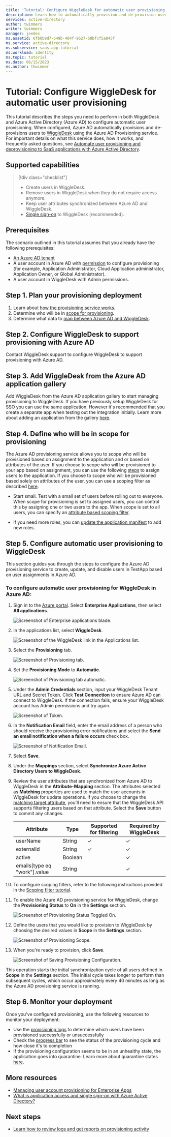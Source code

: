 ```yaml
---
title: 'Tutorial: Configure WiggleDesk for automatic user provisioning with Azure Active Directory'
description: Learn how to automatically provision and de-provision user accounts from Azure AD to WiggleDesk.
services: active-directory
author: twimmers
writer: twimmers
manager: jeedes
ms.assetid: 6fb0b9d7-649b-404f-9627-68bfcf5a845f
ms.service: active-directory
ms.subservice: saas-app-tutorial
ms.workload: identity
ms.topic: tutorial
ms.date: 06/15/2023
ms.author: thwimmer
---
```


# Tutorial: Configure WiggleDesk for automatic user provisioning

This tutorial describes the steps you need to perform in both WiggleDesk and Azure Active Directory (Azure AD) to configure automatic user provisioning. When configured, Azure AD automatically provisions and de-provisions users to [WiggleDesk](https://wiggledesk.com) using the Azure AD Provisioning service. For important details on what this service does, how it works, and frequently asked questions, see [Automate user provisioning and deprovisioning to SaaS applications with Azure Active Directory](../app-provisioning/user-provisioning.md). 


## Supported capabilities
> [!div class="checklist"]
> * Create users in WiggleDesk.
> * Remove users in WiggleDesk when they do not require access anymore.
> * Keep user attributes synchronized between Azure AD and WiggleDesk.
> * [Single sign-on](../manage-apps/add-application-portal-setup-oidc-sso.md) to WiggleDesk (recommended).

## Prerequisites

The scenario outlined in this tutorial assumes that you already have the following prerequisites:

* [An Azure AD tenant](../develop/quickstart-create-new-tenant.md) 
* A user account in Azure AD with [permission](../roles/permissions-reference.md) to configure provisioning (for example, Application Administrator, Cloud Application administrator, Application Owner, or Global Administrator).
* A user account in WiggleDesk with Admin permissions.

## Step 1. Plan your provisioning deployment
1. Learn about [how the provisioning service works](../app-provisioning/user-provisioning.md).
1. Determine who will be in [scope for provisioning](../app-provisioning/define-conditional-rules-for-provisioning-user-accounts.md).
1. Determine what data to [map between Azure AD and WiggleDesk](../app-provisioning/customize-application-attributes.md).

## Step 2. Configure WiggleDesk to support provisioning with Azure AD
Contact WiggleDesk support to configure WiggleDesk to support provisioning with Azure AD.

## Step 3. Add WiggleDesk from the Azure AD application gallery

Add WiggleDesk from the Azure AD application gallery to start managing provisioning to WiggleDesk. If you have previously setup WiggleDesk for SSO you can use the same application. However it's recommended that you create a separate app when testing out the integration initially. Learn more about adding an application from the gallery [here](../manage-apps/add-application-portal.md). 

## Step 4. Define who will be in scope for provisioning 

The Azure AD provisioning service allows you to scope who will be provisioned based on assignment to the application and or based on attributes of the user. If you choose to scope who will be provisioned to your app based on assignment, you can use the following [steps](../manage-apps/assign-user-or-group-access-portal.md) to assign users to the application. If you choose to scope who will be provisioned based solely on attributes of the user, you can use a scoping filter as described [here](../app-provisioning/define-conditional-rules-for-provisioning-user-accounts.md). 

* Start small. Test with a small set of users before rolling out to everyone. When scope for provisioning is set to assigned users, you can control this by assigning one or two users to the app. When scope is set to all users, you can specify an [attribute based scoping filter](../app-provisioning/define-conditional-rules-for-provisioning-user-accounts.md).

* If you need more roles, you can [update the application manifest](../develop/howto-add-app-roles-in-azure-ad-apps.md) to add new roles.


## Step 5. Configure automatic user provisioning to WiggleDesk 

This section guides you through the steps to configure the Azure AD provisioning service to create, update, and disable users in TestApp based on user assignments in Azure AD.

### To configure automatic user provisioning for WiggleDesk in Azure AD:

1. Sign in to the [Azure portal](https://portal.azure.com). Select **Enterprise Applications**, then select **All applications**.

	![Screenshot of Enterprise applications blade.](common/enterprise-applications.png)

1. In the applications list, select **WiggleDesk**.

	![Screenshot of the WiggleDesk link in the Applications list.](common/all-applications.png)

1. Select the **Provisioning** tab.

	![Screenshot of Provisioning tab.](common/provisioning.png)

1. Set the **Provisioning Mode** to **Automatic**.

	![Screenshot of Provisioning tab automatic.](common/provisioning-automatic.png)

1. Under the **Admin Credentials** section, input your WiggleDesk Tenant URL and Secret Token. Click **Test Connection** to ensure Azure AD can connect to WiggleDesk. If the connection fails, ensure your WiggleDesk account has Admin permissions and try again.

 	![Screenshot of Token.](common/provisioning-testconnection-tenanturltoken.png)

1. In the **Notification Email** field, enter the email address of a person who should receive the provisioning error notifications and select the **Send an email notification when a failure occurs** check box.

	![Screenshot of Notification Email.](common/provisioning-notification-email.png)

1. Select **Save**.

1. Under the **Mappings** section, select **Synchronize Azure Active Directory Users to WiggleDesk**.

1. Review the user attributes that are synchronized from Azure AD to WiggleDesk in the **Attribute-Mapping** section. The attributes selected as **Matching** properties are used to match the user accounts in WiggleDesk for update operations. If you choose to change the [matching target attribute](../app-provisioning/customize-application-attributes.md), you'll need to ensure that the WiggleDesk API supports filtering users based on that attribute. Select the **Save** button to commit any changes.

   |Attribute|Type|Supported for filtering|Required by WiggleDesk|
   |---|---|---|---|
   |userName|String|&check;|&check;
   |externalId|String|&check;|&check;
   |active|Boolean||&check;
   |emails[type eq "work"].value|String||&check;

1. To configure scoping filters, refer to the following instructions provided in the [Scoping filter tutorial](../app-provisioning/define-conditional-rules-for-provisioning-user-accounts.md).

1. To enable the Azure AD provisioning service for WiggleDesk, change the **Provisioning Status** to **On** in the **Settings** section.

	![Screenshot of Provisioning Status Toggled On.](common/provisioning-toggle-on.png)

1. Define the users that you would like to provision to WiggleDesk by choosing the desired values in **Scope** in the **Settings** section.

	![Screenshot of Provisioning Scope.](common/provisioning-scope.png)

1. When you're ready to provision, click **Save**.

	![Screenshot of Saving Provisioning Configuration.](common/provisioning-configuration-save.png)

This operation starts the initial synchronization cycle of all users defined in **Scope** in the **Settings** section. The initial cycle takes longer to perform than subsequent cycles, which occur approximately every 40 minutes as long as the Azure AD provisioning service is running. 

## Step 6. Monitor your deployment
Once you've configured provisioning, use the following resources to monitor your deployment:

* Use the [provisioning logs](../reports-monitoring/concept-provisioning-logs.md) to determine which users have been provisioned successfully or unsuccessfully
* Check the [progress bar](../app-provisioning/application-provisioning-when-will-provisioning-finish-specific-user.md) to see the status of the provisioning cycle and how close it's to completion
* If the provisioning configuration seems to be in an unhealthy state, the application goes into quarantine. Learn more about quarantine states [here](../app-provisioning/application-provisioning-quarantine-status.md).

## More resources

* [Managing user account provisioning for Enterprise Apps](../app-provisioning/configure-automatic-user-provisioning-portal.md)
* [What is application access and single sign-on with Azure Active Directory?](../manage-apps/what-is-single-sign-on.md)

## Next steps

* [Learn how to review logs and get reports on provisioning activity](../app-provisioning/check-status-user-account-provisioning.md)
